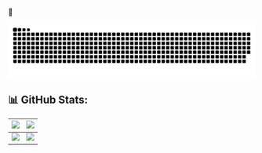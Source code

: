 🍁

<div align="center">
  <a href="https://github.com/luckycatx">
    <img src="/assets/grid-snake.svg" alt="snake">
  </a>
</div>

## 📊 GitHub Stats:

<div align="center">
  
| <img src="https://github-readme-streak-stats.herokuapp.com/?user=luckycatx&theme=ambient_gradient" /> | <img src="https://github-readme-stats.vercel.app/api?username=luckycatx&count_private=true&include_all_commits=true&theme=ambient_gradient&show_icons=true" /> |
|:------------------------------------------------------------------------------------------------------:|:----------------------------------------------------------------------------------------------------------:|
| <img src="https://github-profile-summary-cards.vercel.app/api/cards/repos-per-language?username=luckycatx&theme=solarized&layout=compact" /> | <img src="https://github-profile-summary-cards.vercel.app/api/cards/most-commit-language?username=luckycatx&theme=solarized&layout=compact" /> |

</div>
